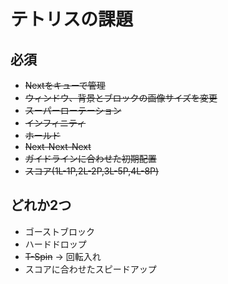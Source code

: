 # テトリスの課題

## 必須
- ~~Nextをキューで管理~~
- ~~ウィンドウ、背景とブロックの画像サイズを変更~~
- ~~スーパーローテーション~~
- ~~インフィニティ~~
- ~~ホールド~~
- ~~Next-Next-Next~~
- ~~ガイドラインに合わせた初期配置~~
- ~~スコア(1L-1P,2L-2P,3L-5P,4L-8P)~~

## どれか2つ
- ゴーストブロック
- ハードドロップ
- ~~T-Spin~~ → 回転入れ
- スコアに合わせたスピードアップ